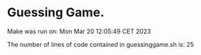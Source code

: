 # Guessing Game.
Make was run on: Mon Mar 20 12:05:49 CET 2023

The number of lines of code contained in guessinggame.sh is: 25
